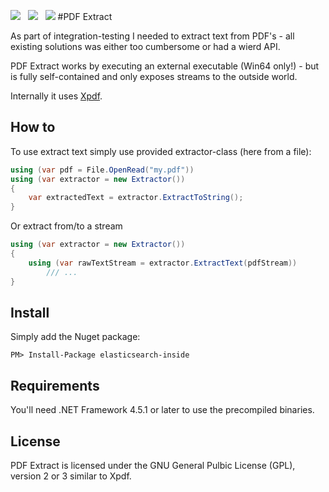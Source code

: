 ![](https://raw.githubusercontent.com/poulfoged/pdf-extract/master/logo.png) &nbsp; ![](https://ci.appveyor.com/api/projects/status//branch/master?svg=true) &nbsp; ![](http://img.shields.io/nuget/v/pdf-extract.svg?style=flat)
#PDF Extract  

As part of integration-testing I needed to extract text from PDF's - all existing solutions was either too cumbersome or had a wierd API.

PDF Extract works by executing an external executable (Win64 only!) - but is fully self-contained and only exposes streams to the outside world.

Internally it uses [Xpdf](http://www.foolabs.com/xpdf). 

## How to
To use extract text simply use provided extractor-class (here from a file):

```c#
using (var pdf = File.OpenRead("my.pdf"))
using (var extractor = new Extractor())
{
    var extractedText = extractor.ExtractToString();
}

```

Or extract from/to a stream

```c#
using (var extractor = new Extractor())
{
    using (var rawTextStream = extractor.ExtractText(pdfStream))
        /// ...
}

```
## Install

Simply add the Nuget package:

`PM> Install-Package elasticsearch-inside`

## Requirements

You'll need .NET Framework 4.5.1 or later to use the precompiled binaries.

## License

PDF Extract is licensed under the GNU General Pulbic License (GPL), version 2
or 3 similar to Xpdf.



